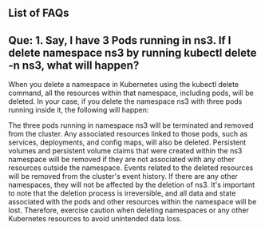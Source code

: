 ## List of FAQs

## Que: 1. Say, I have 3 Pods running in ns3. If I delete namespace ns3 by running kubectl delete -n ns3, what will happen?

When you delete a namespace in Kubernetes using the kubectl delete command, all the resources within that namespace, including pods, will be deleted. In your case, if you delete the namespace ns3 with three pods running inside it, the following will happen:

The three pods running in namespace ns3 will be terminated and removed from the cluster.
Any associated resources linked to those pods, such as services, deployments, and config maps, will also be deleted.
Persistent volumes and persistent volume claims that were created within the ns3 namespace will be removed if they are not associated with any other resources outside the namespace.
Events related to the deleted resources will be removed from the cluster's event history.
If there are any other namespaces, they will not be affected by the deletion of ns3.
It's important to note that the deletion process is irreversible, and all data and state associated with the pods and other resources within the namespace will be lost. Therefore, exercise caution when deleting namespaces or any other Kubernetes resources to avoid unintended data loss.
